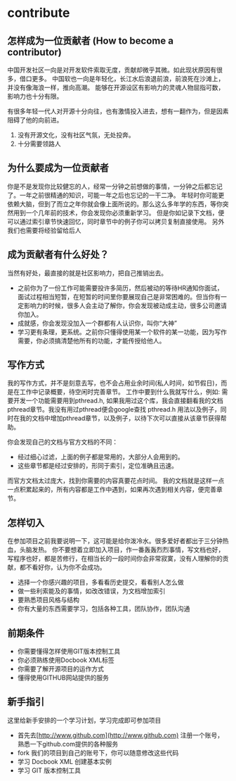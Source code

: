 # contribute

## 怎样成为一位贡献者 \(How to become a contributor\)

中国开发社区一向是对开发软件索取无度，贡献却微乎其微。如此现状原因有很多，借口更多。 中国软也一向是年轻化，长江水后浪退前浪，前浪死在沙滩上，并没有像海浪一样，推向高潮。 能够在开源设区有影响力的灵魂人物屈指可数，影响力也十分有限。

有很多年轻一代人对开源十分向往，也有激情投入进去，想有一翻作为，但是因素阻碍了他的向前进。

1. 没有开源文化，没有社区气氛，无处投奔。 
2. 十分需要领路人

## 为什么要成为一位贡献者

你是不是发现你比较健忘的人，经常一分钟之前想做的事情，一分钟之后都忘记了。一年之前很精通的知识，可能一年之后也忘记的一干二净。 年轻时你可能更依赖大脑，但到了而立之年你就会像上面所说的。那么这么多年学的东西，等你突然用到一个几年前的技术，你会发现你必须重新学习。 但是你如记录下文档，便可以通过索引章节快速回忆，同时章节中的例子你可以拷贝复制直接使用。 另外我们也需要将经验留给后人

## 成为贡献者有什么好处？

当然有好处，最直接的就是社区影响力，把自己推销出去。

* 之前你为了一份工作可能需要投许多简历，然后被动的等待HR通知你面试，面试过程相当短暂，在短暂的时间里你要展现自己是非常困难的。但当你有一定影响力的时候，很多人会主动了解你，你会发现被动成主动，很多公司邀请你加入。
* 成就感，你会发现没加入一个群都有人认识你，叫你“大神”
* 学习更有条理，更系统。之前你只懂得使用某一个软件的某一功能，因为写作需要，你必须搞清楚他所有的功能，才能传授给他人。

## 写作方式

我的写作方式，并不是刻意去写，也不会占用业余时间\(私人时间，如节假日\)，而是在工作中记录概要，待空闲时完善章节。 工作中要到什么我就写什么，例如: 需要开发一个功能需要用到pthread.h, 如果我用过这个库，我会直接翻看我的文档pthread章节。我没有用过pthread便会google查找 pthread.h 用法以及例子，同时在我的文档中增加pthread章节，以及例子，以待下次可以直接从该章节获得帮助。

你会发现自己的文档与官方文档的不同：

* 经过细心过滤，上面的例子都是常用的，大部分人会用到的。
* 这些章节都是经过安排的，形同于索引，定位准确且迅速。

而官方文档太过庞大，找到你需要的内容真要花点时间。 我的文档就是这样一点一点积累起来的，所有内容都是工作中遇到，如果再次遇到相关内容，便完善章节。

## 怎样切入

在参加项目之前我要说明一下，这可能是给你泼冷水。很多爱好者都出于三分钟热血，头脑发热。 你不要想着立即加入项目，作一番轰轰烈烈事情，写文档也好，写程序也好，都是苦修行，在相当长的一段时间你会非常寂寞，没有人理解你的贡献，都不看好你，认为你不会成功。

* 选择一个你感兴趣的项目，多看看历史提交，看看别人怎么做
* 做一些利索能及的事情，如改改错误，为文档增加索引
* 要熟悉项目风格与结构
* 你有大量的东西需要学习，包括各种工具，团队协作，团队沟通

## 前期条件

* 你需要懂得怎样使用GIT版本控制工具
* 你必须熟练使用Docbook XML标签
* 你需要了解开源项目的运作方式
* 懂得使用GITHUB网站提供的服务

## 新手指引

这里给新手安排的一个学习计划，学习完成即可参加项目

* 首先去[http://www.github.com](http://www.github.com) 注册一个账号，熟悉一下github.com提供的各种服务
* fork 我们的项目到自己的账号下，你可以随意修改这些代码
* 学习 Docbook XML 创建基本实例
* 学习 GIT 版本控制工具

